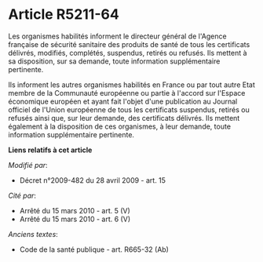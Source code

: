 # Article R5211-64

Les organismes habilités informent le directeur général de l'Agence française de sécurité sanitaire des produits de santé de
tous les certificats délivrés, modifiés, complétés, suspendus, retirés ou refusés. Ils mettent à sa disposition, sur sa
demande, toute information supplémentaire pertinente. 

Ils informent les autres organismes habilités en France ou par tout autre Etat membre de la Communauté européenne ou partie à
l'accord sur l'Espace économique européen et ayant fait l'objet d'une publication au Journal officiel de l'Union européenne
de tous les certificats suspendus, retirés ou refusés ainsi que, sur leur demande, des certificats délivrés. Ils mettent
également à la disposition de ces organismes, à leur demande, toute information supplémentaire pertinente.

**Liens relatifs à cet article**

_Modifié par_:

  - Décret n°2009-482 du 28 avril 2009 - art. 15

_Cité par_:

  - Arrêté du 15 mars 2010 - art. 5 (V)
  - Arrêté du 15 mars 2010 - art. 6 (V)

_Anciens textes_:

  - Code de la santé publique - art. R665-32 (Ab)
